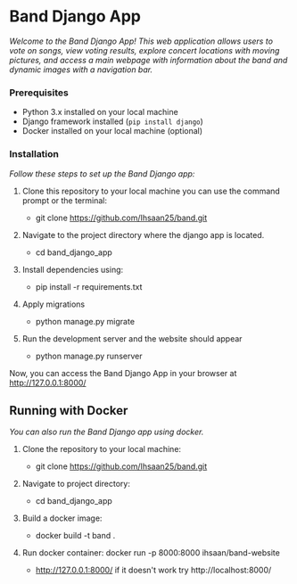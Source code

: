 # Band Django App

_Welcome to the Band Django App! This web application allows users to vote on songs, view voting results, explore concert locations with moving pictures, and access a main webpage with information about the band and dynamic images with a navigation bar._

### Prerequisites

- Python 3.x installed on your local machine
- Django framework installed (`pip install django`)
- Docker installed on your local machine (optional)

### Installation

_Follow these steps to set up the Band Django app:_

1. Clone this repository to your local machine you can use the command prompt or the terminal:
    - git clone https://github.com/Ihsaan25/band.git
   
2. Navigate to the project directory where the django app is located.
    - cd band_django_app
   
3. Install dependencies using:
    - pip install -r requirements.txt

4. Apply migrations
    - python manage.py migrate

5. Run the development server and the website should appear
    - python manage.py runserver

Now, you can access the Band Django App in your browser at http://127.0.0.1:8000/

## Running with Docker 
_You can also run the Band Django app using docker._
  1. Clone the repository to your local machine:
     - git clone https://github.com/Ihsaan25/band.git
   
  3. Navigate to project directory:
     - cd band_django_app
       
  4. Build a docker image:
     - docker build -t band .
       
  5. Run docker container: docker run -p 8000:8000 ihsaan/band-website
       - http://127.0.0.1:8000/ if it doesn't work try http://localhost:8000/
